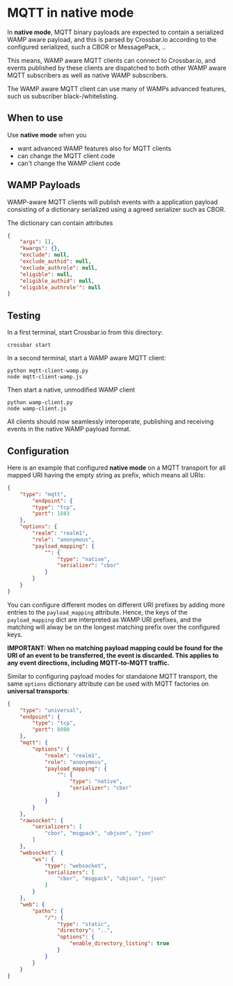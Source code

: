 # MQTT in native mode

In **native mode**, MQTT binary payloads are expected to contain a serialized WAMP aware payload, and this is parsed by Crossbar.io according to the configured serialized, such a CBOR or MessagePack, ..

This means, WAMP aware MQTT clients can connect to Crossbar.io, and events published by these clients are dispatched to both other WAMP aware MQTT subscribers as well as native WAMP subscribers.

The WAMP aware MQTT client can use many of WAMPs advanced features, such us subscriber black-/whitelisting.

## When to use

Use **native mode** when you

* want advanced WAMP features also for MQTT clients
* can change the MQTT client code
* can't change the WAMP client code

## WAMP Payloads

WAMP-aware MQTT clients will publish events with a application payload consisting of a dictionary serialized using a agreed serializer such as CBOR.

The dictionary can contain attributes

```json
{
    "args": [],
    "kwargs": {},
    "exclude": null,
    "exclude_authid": null,
    "exclude_authrole": null,
    "eligible": null,
    "eligible_authid": null,
    "eligible_authrole'": null
}
```

## Testing

In a first terminal, start Crossbar.io from this directory:

```console
crossbar start
```

In a second terminal, start a WAMP aware MQTT client:

```console
python mqtt-client-wamp.py
node mqtt-client-wamp.js
```

Then start a native, unmodified WAMP client

```console
python wamp-client.py
node wamp-client.js
```

All clients should now seamlessly interoperate, publishing and receiving events in the native WAMP payload format.


## Configuration

Here is an example that configured **native mode** on a MQTT transport for all mapped URI having the empty string as prefix, which means all URIs:

```json
{
    "type": "mqtt",
        "endpoint": {
        "type": "tcp",
        "port": 1883
    },
    "options": {
        "realm": "realm1",
        "role": "anonymous",
        "payload_mapping": {
            "": {
                "type": "native",
                "serializer": "cbor"
            }
        }
    }
}
```

You can configure different modes on different URI prefixes by adding more entries to the `payload_mapping` attribute. Hence, the keys of the `payload_mapping` dict are interpreted as WAMP URI prefixes, and the matching will alway be on the longest matching prefix over the configured keys.

**IMPORTANT: When no matching payload mapping could be found for the URI of an event to be transferred, the event is discarded. This applies to any event directions, including MQTT-to-MQTT traffic.**

Similar to configuring payload modes for standalone MQTT transport, the same `options` dictionary attribute can be used with MQTT factories on **universal transports**:

```json
{
    "type": "universal",
    "endpoint": {
        "type": "tcp",
        "port": 8080
    },
    "mqtt": {
        "options": {
            "realm": "realm1",
            "role": "anonymous",
            "payload_mapping": {
                "": {
                    "type": "native",
                    "serializer": "cbor"
                }
            }
        }
    },
    "rawsocket": {
        "serializers": [
            "cbor", "msgpack", "ubjson", "json"
        ]
    },
    "websocket": {
        "ws": {
            "type": "websocket",
            "serializers": [
                "cbor", "msgpack", "ubjson", "json"
            ]
        }
    },
    "web": {
        "paths": {
            "/": {
                "type": "static",
                "directory": "..",
                "options": {
                    "enable_directory_listing": true
                }
            }
        }
    }
}
```
